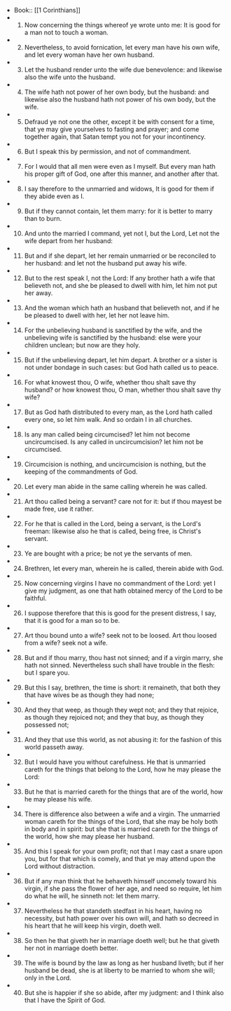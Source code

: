 - Book:: [[1 Corinthians]]
- 1. Now concerning the things whereof ye wrote unto me: It is good for a man not to touch a woman.
- 2. Nevertheless, to avoid fornication, let every man have his own wife, and let every woman have her own husband.
- 3. Let the husband render unto the wife due benevolence: and likewise also the wife unto the husband.
- 4. The wife hath not power of her own body, but the husband: and likewise also the husband hath not power of his own body, but the wife.
- 5. Defraud ye not one the other, except it be with consent for a time, that ye may give yourselves to fasting and prayer; and come together again, that Satan tempt you not for your incontinency.
- 6. But I speak this by permission, and not of commandment.
- 7. For I would that all men were even as I myself. But every man hath his proper gift of God, one after this manner, and another after that.
- 8. I say therefore to the unmarried and widows, It is good for them if they abide even as I.
- 9. But if they cannot contain, let them marry: for it is better to marry than to burn.
- 10. And unto the married I command, yet not I, but the Lord, Let not the wife depart from her husband:
- 11. But and if she depart, let her remain unmarried or be reconciled to her husband: and let not the husband put away his wife.
- 12. But to the rest speak I, not the Lord: If any brother hath a wife that believeth not, and she be pleased to dwell with him, let him not put her away.
- 13. And the woman which hath an husband that believeth not, and if he be pleased to dwell with her, let her not leave him.
- 14. For the unbelieving husband is sanctified by the wife, and the unbelieving wife is sanctified by the husband: else were your children unclean; but now are they holy.
- 15. But if the unbelieving depart, let him depart. A brother or a sister is not under bondage in such cases: but God hath called us to peace.
- 16. For what knowest thou, O wife, whether thou shalt save thy husband? or how knowest thou, O man, whether thou shalt save thy wife?
- 17. But as God hath distributed to every man, as the Lord hath called every one, so let him walk. And so ordain I in all churches.
- 18. Is any man called being circumcised? let him not become uncircumcised. Is any called in uncircumcision? let him not be circumcised.
- 19. Circumcision is nothing, and uncircumcision is nothing, but the keeping of the commandments of God.
- 20. Let every man abide in the same calling wherein he was called.
- 21. Art thou called being a servant? care not for it: but if thou mayest be made free, use it rather.
- 22. For he that is called in the Lord, being a servant, is the Lord's freeman: likewise also he that is called, being free, is Christ's servant.
- 23. Ye are bought with a price; be not ye the servants of men.
- 24. Brethren, let every man, wherein he is called, therein abide with God.
- 25. Now concerning virgins I have no commandment of the Lord: yet I give my judgment, as one that hath obtained mercy of the Lord to be faithful.
- 26. I suppose therefore that this is good for the present distress, I say, that it is good for a man so to be.
- 27. Art thou bound unto a wife? seek not to be loosed. Art thou loosed from a wife? seek not a wife.
- 28. But and if thou marry, thou hast not sinned; and if a virgin marry, she hath not sinned. Nevertheless such shall have trouble in the flesh: but I spare you.
- 29. But this I say, brethren, the time is short: it remaineth, that both they that have wives be as though they had none;
- 30. And they that weep, as though they wept not; and they that rejoice, as though they rejoiced not; and they that buy, as though they possessed not;
- 31. And they that use this world, as not abusing it: for the fashion of this world passeth away.
- 32. But I would have you without carefulness. He that is unmarried careth for the things that belong to the Lord, how he may please the Lord:
- 33. But he that is married careth for the things that are of the world, how he may please his wife.
- 34. There is difference also between a wife and a virgin. The unmarried woman careth for the things of the Lord, that she may be holy both in body and in spirit: but she that is married careth for the things of the world, how she may please her husband.
- 35. And this I speak for your own profit; not that I may cast a snare upon you, but for that which is comely, and that ye may attend upon the Lord without distraction.
- 36. But if any man think that he behaveth himself uncomely toward his virgin, if she pass the flower of her age, and need so require, let him do what he will, he sinneth not: let them marry.
- 37. Nevertheless he that standeth stedfast in his heart, having no necessity, but hath power over his own will, and hath so decreed in his heart that he will keep his virgin, doeth well.
- 38. So then he that giveth her in marriage doeth well; but he that giveth her not in marriage doeth better.
- 39. The wife is bound by the law as long as her husband liveth; but if her husband be dead, she is at liberty to be married to whom she will; only in the Lord.
- 40. But she is happier if she so abide, after my judgment: and I think also that I have the Spirit of God.
